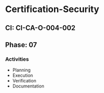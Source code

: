 # Certification-Security

## CI: CI-CA-O-004-002
## Phase: 07

### Activities
- Planning
- Execution
- Verification
- Documentation
